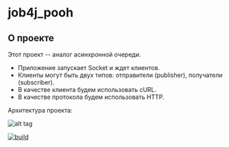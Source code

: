 # job4j_pooh

## О проекте

Этот проект -- аналог асинхронной очереди.

* Приложение запускает Socket и ждет клиентов.
* Клиенты могут быть двух типов: отправители (publisher), получатели (subscriber).
* В качестве клиента будем использовать cURL.
* В качестве протокола будем использовать HTTP.

Архитектура проекта:

![alt tag](https://job4j.ru/api/images/imageTaskSource?imageId=897)

[![build](https://github.com/SergeyPoletaev/job4j_pooh/workflows/build/badge.svg)](https://github.com/SergeyPoletaev/job4j_pooh/actions)

